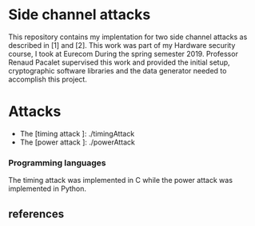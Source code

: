 # Side channel attacks 
This repository contains my implentation for two side channel attacks as described in [1] and [2].
This work was part of my Hardware security course, I took at Eurecom During the spring semester 2019.
Professor Renaud Pacalet supervised this work and provided the initial setup, cryptographic software libraries and the data generator needed to accomplish this project.

# Attacks 
* The [timing attack ]: ./timingAttack
* The [power attack ]:  ./powerAttack


### Programming languages
The timing attack was implemented in C while the power attack was implemented in Python.

## references 
[Timing Attacks on Implementations of Diffie-Hellman, RSA, DSS, and Other Systems (Paul Kocher, CRYPTO'96)]: http://www.cryptography.com/resources/whitepapers/TimingAttacks.pdf
[Differential Power Analysis (Paul Kocher, Joshua Jaffe, and Benjamin Jun)]: https://42xtjqm0qj0382ac91ye9exr-wpengine.netdna-ssl.com/wp-content/uploads/2015/08/DPA.pdf
[DES standard]: ./des.pdf
[Hardware security course website]: http://soc.eurecom.fr/HWSec/



